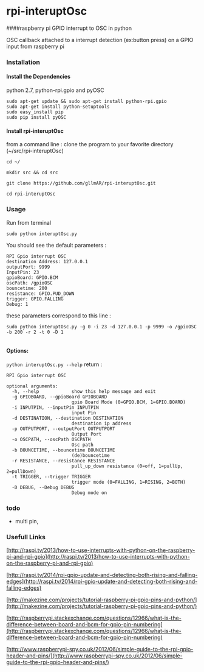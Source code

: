 # rpi-interuptOsc
####raspberry pi GPIO interrupt to OSC in python  

OSC callback attached to a interrupt detection (ex:button press) on a GPIO input from raspberry pi


### Installation


#### Install the Dependencies
python 2.7,  python-rpi.gpio and pyOSC

```
sudo apt-get update && sudo apt-get install python-rpi.gpio
sudo apt-get install python-setuptools
sudo easy_install pip
sudo pip install pyOSC

```


#### Install rpi-interuptOsc
from a command line : clone the program to your favorite directory  (~/src/rpi-interuptOsc)

```
cd ~/

mkdir src && cd src

git clone https://github.com/gllmAR/rpi-interuptOsc.git

cd rpi-interuptOsc

```

### Usage
Run from terminal

`sudo python interuptOsc.py`

You should see the default parameters :
```
RPI Gpio interrupt OSC
destination Address: 127.0.0.1
outputPort: 9999
InputPin: 23
gpioBoard: GPIO.BCM
oscPath: /gpioOSC
bouncetime: 200
resistance: GPIO.PUD_DOWN
trigger: GPIO.FALLING
Debug: 1
```

these parameters correspond to this line :

```
sudo python interuptOsc.py -g 0 -i 23 -d 127.0.0.1 -p 9999 -o /gpioOSC -b 200 -r 2 -t 0 -D 1


```

#### Options:
`python interuptOsc.py --help` return :
```
RPI Gpio interrupt OSC

optional arguments:
  -h, --help            show this help message and exit
  -g GPIOBOARD, --gpioBoard GPIOBOARD
                        gpio Board Mode (0=GPIO.BCM, 1=GPIO.BOARD)
  -i INPUTPIN, --inputPin INPUTPIN
                        input Pin
  -d DESTINATION, --destination DESTINATION
                        destination ip address
  -p OUTPUTPORT, --outputPort OUTPUTPORT
                        Output Port
  -o OSCPATH, --oscPath OSCPATH
                        Osc path
  -b BOUNCETIME, --bouncetime BOUNCETIME
                        (de)bouncetime
  -r RESISTANCE, --resistance RESISTANCE
                        pull_up_down resistance (0=off, 1=pullUp, 2=pullDown)
  -t TRIGGER, --trigger TRIGGER
                        trigger mode (0=FALLING, 1=RISING, 2=BOTH)
  -D DEBUG, --Debug DEBUG
                        Debug mode on

```

### todo

* multi pin,





### Usefull Links

[http://raspi.tv/2013/how-to-use-interrupts-with-python-on-the-raspberry-pi-and-rpi-gpio](http://raspi.tv/2013/how-to-use-interrupts-with-python-on-the-raspberry-pi-and-rpi-gpio)



[http://raspi.tv/2014/rpi-gpio-update-and-detecting-both-rising-and-falling-edges](http://raspi.tv/2014/rpi-gpio-update-and-detecting-both-rising-and-falling-edges)



[http://makezine.com/projects/tutorial-raspberry-pi-gpio-pins-and-python/](http://makezine.com/projects/tutorial-raspberry-pi-gpio-pins-and-python/)




[http://raspberrypi.stackexchange.com/questions/12966/what-is-the-difference-between-board-and-bcm-for-gpio-pin-numbering](http://raspberrypi.stackexchange.com/questions/12966/what-is-the-difference-between-board-and-bcm-for-gpio-pin-numbering)


[http://www.raspberrypi-spy.co.uk/2012/06/simple-guide-to-the-rpi-gpio-header-and-pins/](http://www.raspberrypi-spy.co.uk/2012/06/simple-guide-to-the-rpi-gpio-header-and-pins/)
